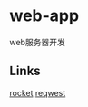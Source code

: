 # web-app

web服务器开发

## Links

[rocket](https://rocket.rs/)
[reqwest](https://docs.rs/reqwest/latest/reqwest/)